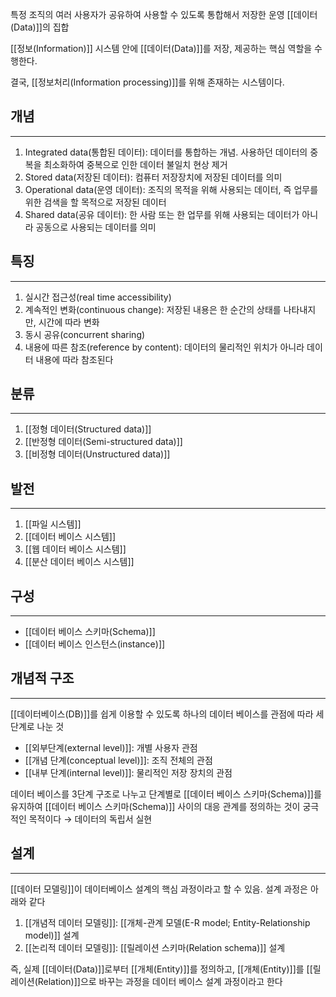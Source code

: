 
특정 조직의 여러 사용자가 공유하여 사용할 수 있도록 통합해서 저장한 운영 [[데이터(Data)]]의 집합

[[정보(Information)]] 시스템 안에 [[데이터(Data)]]를 저장, 제공하는 핵심 역할을 수행한다.

결국, [[정보처리(Information processing)]]를 위해 존재하는 시스템이다. 

## **개념**
---
1. Integrated data(통합된 데이터): 데이터를 통합하는 개념. 사용하던 데이터의 중복을 최소화하여 중복으로 인한 데이터 불일치 현상 제거 
2. Stored data(저장된 데이터): 컴퓨터 저장장치에 저장된 데이터를 의미
3. Operational data(운영 데이터): 조직의 목적을 위해 사용되는 데이터, 즉 업무를 위한 검색을 할 목적으로 저장된 데이터
4. Shared data(공유 데이터): 한 사람 또는 한 업무를 위해 사용되는 데이터가 아니라 공동으로 사용되는 데이터를 의미

## **특징**
---
1. 실시간 접근성(real time accessibility)
2. 계속적인 변화(continuous change): 저장된 내용은 한 순간의 상태를 나타내지만, 시간에 따라 변화
3. 동시 공유(concurrent sharing)
4. 내용에 따른 참조(reference by content): 데이터의 물리적인 위치가 아니라 데이터 내용에 따라 참조된다


## **분류**
---
1. [[정형 데이터(Structured data)]]
2. [[반정형 데이터(Semi-structured data)]]
3. [[비정형 데이터(Unstructured data)]]

## **발전**
---
1. [[파일 시스템]]
2. [[데이터 베이스 시스템]]
3. [[웹 데이터 베이스 시스템]]
4. [[분산 데이터 베이스 시스템]]

## **구성**
---
+ [[데이터 베이스 스키마(Schema)]]
+ [[데이터 베이스 인스턴스(instance)]]

## **개념적 구조**
---
[[데이터베이스(DB)]]를 쉽게 이용할 수 있도록 하나의 데이터 베이스를 관점에 따라 세 단계로 나눈 것
+ [[외부단계(external level)]]: 개별 사용자 관점
+ [[개념 단계(conceptual level)]]: 조직 전체의 관점
+ [[내부 단계(internal level)]]: 물리적인 저장 장치의 관점

데이터 베이스를 3단계 구조로 나누고 단계별로 [[데이터 베이스 스키마(Schema)]]를 유지하여 [[데이터 베이스 스키마(Schema)]] 사이의 대응 관계를 정의하는 것이 궁극적인 목적이다  $\rightarrow$ 데이터의 독립서 실현


## **설계**
---
[[데이터 모델링]]이 데이터베이스 설계의 핵심 과정이라고 할 수 있음. 설계 과정은 아래와 같다
1) [[개념적 데이터 모델링]]: [[개체-관계 모델(E-R model; Entity-Relationship model)]] 설계
2) [[논리적 데이터 모델링]]: [[릴레이션 스키마(Relation schema)]] 설계

즉, 실제 [[데이터(Data)]]로부터 [[개체(Entity)]]를 정의하고, [[개체(Entity)]]를 [[릴레이션(Relation)]]으로 바꾸는 과정을 데이터 베이스 설계 과정이라고 한다
